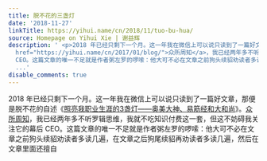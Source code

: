 ```yaml
---
title: 脱不花的三盏灯
date: '2018-11-27'
linkTitle: https://yihui.name/cn/2018/11/tuo-bu-hua/
source: Homepage on Yihui Xie | 谢益辉
description: ' <p>2018 年已经只剩下一个月。这一年我在微信上可以说只读到了一篇好文章，那便是脱不花的自述《<a href="https://www.sohu.com/a/277056018_100002975">照亮我职业生涯的3盏灯——奥美大神、易筋经和大和尚</a>》。<a
  href="https://yihui.name/cn/2017/01/blog/">众所周知</a>，我已经两年多不听罗辑思维，我就不吃知识付费这一套，但这不妨碍我关注它的幕后
  CEO。这篇文章的唯一不足就是作者粥左罗的啰嗦：他大可不必在文章之前狗头续貂劝读者多读几遍，在文章之后狗尾续貂再劝读者多读几遍，然后在文章里面还擅自<a href="https://yihui.name/cn/2018/11/moron-reader
  ...'
disable_comments: true
---
```

 <p>2018 年已经只剩下一个月。这一年我在微信上可以说只读到了一篇好文章，那便是脱不花的自述《<a href="https://www.sohu.com/a/277056018_100002975">照亮我职业生涯的3盏灯——奥美大神、易筋经和大和尚</a>》。<a href="https://yihui.name/cn/2017/01/blog/">众所周知</a>，我已经两年多不听罗辑思维，我就不吃知识付费这一套，但这不妨碍我关注它的幕后 CEO。这篇文章的唯一不足就是作者粥左罗的啰嗦：他大可不必在文章之前狗头续貂劝读者多读几遍，在文章之后狗尾续貂再劝读者多读几遍，然后在文章里面还擅自<a href="https://yihui.name/cn/2018/11/moron-reader ...